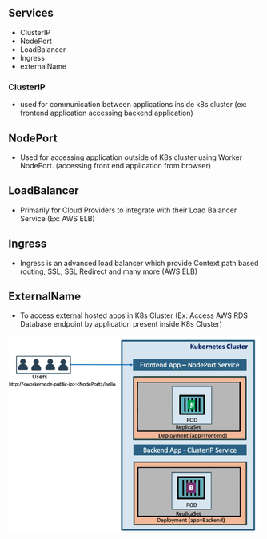 ## Services
-   ClusterIP
-   NodePort
-   LoadBalancer
-   Ingress
-   externalName

### ClusterIP
-   used for communication between applications inside k8s cluster (ex: frontend application accessing backend application)

## NodePort
-   Used for accessing application outside of K8s cluster using Worker NodePort. (accessing front end application from browser)

## LoadBalancer
-   Primarily for Cloud Providers to integrate with their Load Balancer Service (Ex: AWS ELB)

## Ingress
-   Ingress is an advanced load balancer which provide Context path based routing, SSL, SSL Redirect and many more (AWS ELB)

## ExternalName
-   To access external hosted apps in K8s Cluster (Ex: Access AWS RDS Database endpoint by application present inside K8s Cluster)





![Image](images/image.png)
